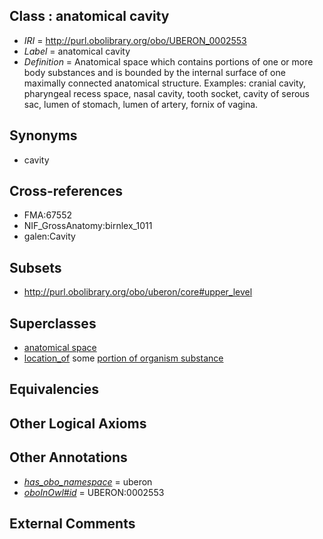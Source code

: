 
## Class : anatomical cavity

 * *IRI* = http://purl.obolibrary.org/obo/UBERON_0002553
 * *Label* = anatomical cavity
 * *Definition* = Anatomical space which contains portions of one or more body substances and is bounded by the internal surface of one maximally connected anatomical structure. Examples: cranial cavity, pharyngeal recess space, nasal cavity, tooth socket, cavity of serous sac, lumen of stomach, lumen of artery, fornix of vagina.

## Synonyms

 * cavity

## Cross-references

 * FMA:67552
 * NIF_GrossAnatomy:birnlex_1011
 * galen:Cavity

## Subsets

 * http://purl.obolibrary.org/obo/uberon/core#upper_level

## Superclasses

 * [anatomical space](../../UBERON/64/UBERON_0000464.md)
 * [location_of](../../RO/15/RO_0001015.md) some [portion of organism substance](../../UBERON/63/UBERON_0000463.md)

## Equivalencies


## Other Logical Axioms


## Other Annotations

 * *[has_obo_namespace](../../ce/oboInOwl#hasOBONamespace.md)* = uberon
 * *[oboInOwl#id](../../id/oboInOwl#id.md)* = UBERON:0002553

## External Comments

